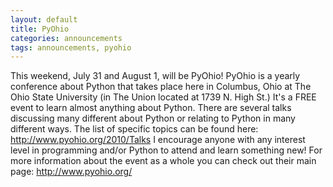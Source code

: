 ```yaml
---
layout: default
title: PyOhio
categories: announcements
tags: announcements, pyohio
---
```

This weekend, July 31 and August 1, will be PyOhio! PyOhio is a yearly conference about Python that takes place here in Columbus, Ohio at The Ohio State University (in The Union located at 1739 N. High St.) It's a FREE event to learn almost anything about Python. There are several talks discussing many different about Python or relating to Python in many different ways. The list of specific topics can be found here: http://www.pyohio.org/2010/Talks I encourage anyone with any interest level in programming and/or Python to attend and learn something new! For more information about the event as a whole you can check out their main page: http://www.pyohio.org/
